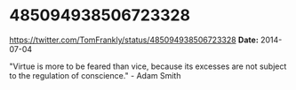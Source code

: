# 485094938506723328
https://twitter.com/TomFrankly/status/485094938506723328
**Date:** 2014-07-04

"Virtue is more to be feared than vice, because its excesses are not subject to the regulation of conscience." - Adam Smith
